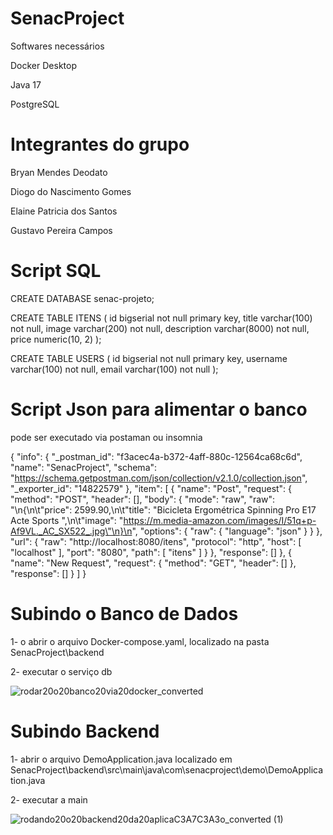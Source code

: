 # SenacProject

Softwares necessários

Docker Desktop

Java 17

PostgreSQL

# Integrantes do grupo

Bryan Mendes Deodato

Diogo do Nascimento Gomes

Elaine Patricia dos Santos

Gustavo Pereira Campos


# Script SQL

 
CREATE DATABASE senac-projeto;

CREATE TABLE ITENS (
	id bigserial not null primary key,
	title varchar(100) not null,
	image varchar(200) not null,
 	description varchar(8000) not null,
	price numeric(10, 2)
);

CREATE TABLE USERS (
	id bigserial not null primary key,
	username varchar(100) not null,
	email varchar(100) not null
);
 
# Script Json para alimentar o banco

pode ser executado via postaman ou insomnia


{
	"info": {
		"_postman_id": "f3acec4a-b372-4aff-880c-12564ca68c6d",
		"name": "SenacProject",
		"schema": "https://schema.getpostman.com/json/collection/v2.1.0/collection.json",
		"_exporter_id": "14822579"
	},
	"item": [
		{
			"name": "Post",
			"request": {
				"method": "POST",
				"header": [],
				"body": {
					"mode": "raw",
					"raw": "\n{\n\t\"price\": 2599.90,\n\t\"title\": \"Bicicleta Ergométrica Spinning Pro E17 Acte Sports \",\n\t\"image\": \"https://m.media-amazon.com/images/I/51q+p-Af9VL._AC_SX522_.jpg\"\n}\n",
					"options": {
						"raw": {
							"language": "json"
						}
					}
				},
				"url": {
					"raw": "http://localhost:8080/itens",
					"protocol": "http",
					"host": [
						"localhost"
					],
					"port": "8080",
					"path": [
						"itens"
					]
				}
			},
			"response": []
		},
		{
			"name": "New Request",
			"request": {
				"method": "GET",
				"header": []
			},
			"response": []
		}
	]
}

# Subindo o Banco de Dados

1-	o abrir o arquivo Docker-compose.yaml, localizado na pasta SenacProject\backend 

2-	executar o serviço db

![rodar20o20banco20via20docker_converted](https://github.com/gupcampos/SenacProject/assets/92448981/de04538e-0c80-4eda-a8e1-f4377aa587c7)


# Subindo Backend

1-	abrir o arquivo DemoApplication.java localizado em SenacProject\backend\src\main\java\com\senacproject\demo\DemoApplication.java

2-	executar a main

![rodando20o20backend20da20aplicaC3A7C3A3o_converted (1)](https://github.com/gupcampos/SenacProject/assets/92448981/51c89828-35b4-4aba-83e8-fa52b1bd8778)

